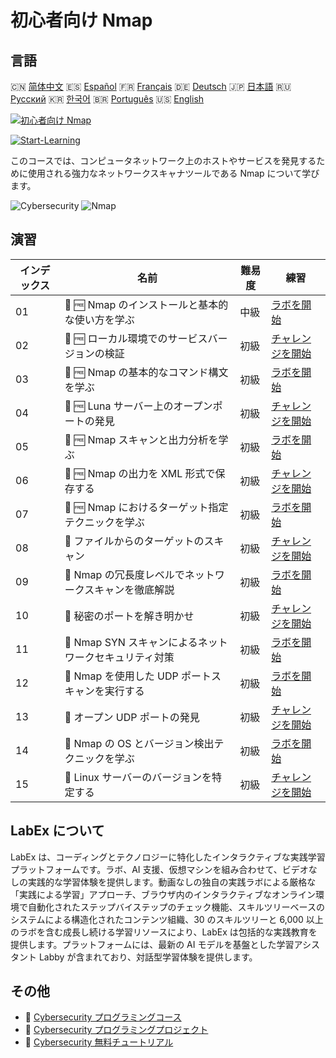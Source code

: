 # 初心者向け Nmap

## 言語

🇨🇳 [简体中文](README_zh.md) 🇪🇸 [Español](README_es.md) 🇫🇷 [Français](README_fr.md) 🇩🇪 [Deutsch](README_de.md) 🇯🇵 [日本語](README_ja.md) 🇷🇺 [Русский](README_ru.md) 🇰🇷 [한국어](README_ko.md) 🇧🇷 [Português](README_pt.md) 🇺🇸 [English](README.md) 

[![初心者向け Nmap](https://cover-creator.labex.io/nmap-for-beginners.png?lang=ja)](https://labex.io/ja/courses/nmap-for-beginners)

[![Start-Learning](https://img.shields.io/badge/Start-Learning-whitesmoke?style=for-the-badge)](https://labex.io/ja/courses/nmap-for-beginners)

このコースでは、コンピュータネットワーク上のホストやサービスを発見するために使用される強力なネットワークスキャナツールである Nmap について学びます。

![Cybersecurity](https://img.shields.io/badge/Cybersecurity-whitesmoke?style=for-the-badge&logo=cybersecurity)
![Nmap](https://img.shields.io/badge/Nmap-whitesmoke?style=for-the-badge&logo=nmap)


## 演習

|   インデックス | 名前                                                    | 難易度   | 練習                                                                                                                                  |
|----------------|---------------------------------------------------------|----------|---------------------------------------------------------------------------------------------------------------------------------------|
|             01 | 📖 🆓 Nmap のインストールと基本的な使い方を学ぶ         | 中級     | <a target='_blank' href='https://labex.io/ja/tutorials/nmap-learn-nmap-installation-and-basic-usage-415924'>ラボを開始</a>            |
|             02 | 🎯 🆓 ローカル環境でのサービスバージョンの検証          | 初級     | <a target='_blank' href='https://labex.io/ja/tutorials/nmap-verify-service-version-locally-548693'>チャレンジを開始</a>               |
|             03 | 📖 🆓 Nmap の基本的なコマンド構文を学ぶ                 | 初級     | <a target='_blank' href='https://labex.io/ja/tutorials/nmap-learn-nmap-basic-command-syntax-415919'>ラボを開始</a>                    |
|             04 | 🎯 🆓 Luna サーバー上のオープンポートの発見             | 初級     | <a target='_blank' href='https://labex.io/ja/tutorials/nmap-find-open-port-on-luna-server-548697'>チャレンジを開始</a>                |
|             05 | 📖 🆓 Nmap スキャンと出力分析を学ぶ                     | 初級     | <a target='_blank' href='https://labex.io/ja/tutorials/nmap-learn-nmap-scanning-and-output-analysis-415926'>ラボを開始</a>            |
|             06 | 🎯 🆓 Nmap の出力を XML 形式で保存する                  | 初級     | <a target='_blank' href='https://labex.io/ja/tutorials/nmap-save-nmap-output-to-xml-548705'>チャレンジを開始</a>                      |
|             07 | 📖 🆓 Nmap におけるターゲット指定テクニックを学ぶ       | 初級     | <a target='_blank' href='https://labex.io/ja/tutorials/nmap-learn-target-specification-techniques-in-nmap-415935'>ラボを開始</a>      |
|             08 | 🎯  ファイルからのターゲットのスキャン                  | 初級     | <a target='_blank' href='https://labex.io/ja/tutorials/nmap-scan-target-from-file-548715'>チャレンジを開始</a>                        |
|             09 | 📖  Nmap の冗長度レベルでネットワークスキャンを徹底解説 | 初級     | <a target='_blank' href='https://labex.io/ja/tutorials/nmap-explore-nmap-verbosity-levels-for-network-scanning-415939'>ラボを開始</a> |
|             10 | 🎯  秘密のポートを解き明かせ                            | 初級     | <a target='_blank' href='https://labex.io/ja/tutorials/nmap-uncover-the-secret-port-548724'>チャレンジを開始</a>                      |
|             11 | 📖  Nmap SYN スキャンによるネットワークセキュリティ対策 | 初級     | <a target='_blank' href='https://labex.io/ja/tutorials/nmap-conduct-nmap-syn-scans-for-network-security-415934'>ラボを開始</a>        |
|             12 | 📖  Nmap を使用した UDP ポートスキャンを実行する        | 初級     | <a target='_blank' href='https://labex.io/ja/tutorials/nmap-perform-udp-port-scanning-with-nmap-415938'>ラボを開始</a>                |
|             13 | 🎯  オープン UDP ポートの発見                           | 初級     | <a target='_blank' href='https://labex.io/ja/tutorials/nmap-find-open-udp-port-548746'>チャレンジを開始</a>                           |
|             14 | 📖  Nmap の OS とバージョン検出テクニックを学ぶ         | 初級     | <a target='_blank' href='https://labex.io/ja/tutorials/nmap-learn-nmap-os-and-version-detection-techniques-415925'>ラボを開始</a>     |
|             15 | 🎯  Linux サーバーのバージョンを特定する                | 初級     | <a target='_blank' href='https://labex.io/ja/tutorials/nmap-identify-linux-server-version-548747'>チャレンジを開始</a>                |

## LabEx について

LabEx は、コーディングとテクノロジーに特化したインタラクティブな実践学習プラットフォームです。ラボ、AI 支援、仮想マシンを組み合わせて、ビデオなしの実践的な学習体験を提供します。動画なしの独自の実践ラボによる厳格な「実践による学習」アプローチ、ブラウザ内のインタラクティブなオンライン環境で自動化されたステップバイステップのチェック機能、スキルツリーベースのシステムによる構造化されたコンテンツ組織、30 のスキルツリーと 6,000 以上のラボを含む成長し続ける学習リソースにより、LabEx は包括的な実践教育を提供します。プラットフォームには、最新の AI モデルを基盤とした学習アシスタント Labby が含まれており、対話型学習体験を提供します。

## その他

- 🔗 [Cybersecurity プログラミングコース](https://github.com/labex-labs/awesome-programming-courses)
- 🔗 [Cybersecurity プログラミングプロジェクト](https://github.com/labex-labs/awesome-programming-projects)
- 🔗 [Cybersecurity 無料チュートリアル](https://github.com/labex-labs/cybersecurity-free-tutorials)

